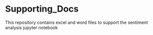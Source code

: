 # Supporting_Docs
This repository contains excel and word files to support the sentiment analysis jupyter notebook
